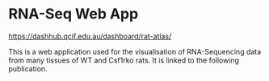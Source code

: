 # RNA-Seq Web App

https://dashhub.qcif.edu.au/dashboard/rat-atlas/


This is a web application used for the visualisation of RNA-Sequencing data from many tissues of WT and Csf1rko rats. It is linked to the following publication.
